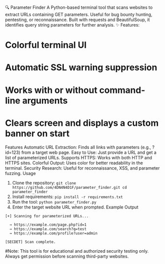 🔍 Parameter Finder
A Python-based terminal tool that scans websites to extract URLs containing GET parameters. Useful for bug bounty hunting, pentesting, or reconnaissance. Built with requests and BeautifulSoup, it identifies query string parameters for further analysis.
✨ Features:

# Colorful terminal UI

# Automatic SSL warning suppression

# Works with or without command-line arguments

# Clears screen and displays a custom banner on start


Features
Automatic URL Extraction: Finds all links with parameters (e.g., ?id=123) from a target web page.
Easy to Use: Just provide a URL and get a list of parameterized URLs.
Supports HTTPS: Works with both HTTP and HTTPS sites.
Colorful Output: Uses color for better readability in the terminal.
Security Research: Useful for reconnaissance, XSS, and parameter fuzzing.
Usage
1. Clone the repository:
`git clone https://github.com/4DN4N4D1F/parameter_finder.git
cd parameter_finder`
2. Install requirements:
`pip install -r requirements.txt`
3. Run the tool:
`python parameter_finder.py`
4. Enter the target website URL when prompted.
Example Output
```
[+] Scanning for parameterized URLs...

  → https://example.com/page.php?id=1
  → https://example.com/search?q=test
  → https://example.com/profile?user=admin

[SECDET] Scan complete.
```

#Note:
This tool is for educational and authorized security testing only.
Always get permission before scanning third-party websites.

